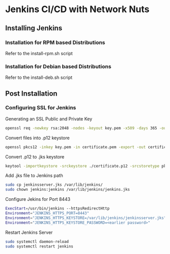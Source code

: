 # Jenkins CI/CD with Network Nuts

## Installing Jenkins

### Installation for RPM based Distributions

Refer to the install-rpm.sh script

### Installation for Debian based Distributions

Refer to the install-deb.sh script

## Post Installation

### Configuring SSL for Jenkins

Generating an SSL Public and Private Key
```bash
openssl req -newkey rsa:2048 -nodes -keyout key.pem -x509 -days 365 -out certificate.pem
```
Convert files into .p12 keystore
```bash
openssl pkcs12 -inkey key.pem -in certificate.pem -export -out certificate.p12
```
Convert .p12 to .jks keystore
```bash
keytool -importkeystore -srckeystore ./certificate.p12 -srcstoretype pkcs12 -destkeystore jenkinsserver.jks -deststoretype JKS
```
Add .jks file to Jenkins path
```bash
sudo cp jenkinsserver.jks /var/lib/jenkins/
sudo chown jenkins:jenkins /var/lib/jenkins/jenkins.jks
```
Configure Jekins for Port 8443
```bash
ExecStart=/usr/bin/jenkins --httpsRedirectHttp
Environment="JENKINS_HTTPS_PORT=8443"
Environment="JENKINS_HTTPS_KEYSTORE=/var/lib/jenkins/jenkinsserver.jks"
Environment="JENKINS_HTTPS_KEYSTORE_PASSWORD=<earlier password>"
```
Restart Jenkins Server
```bash
sudo systemctl daemon-reload
sudo systemctl restart jenkins
```
